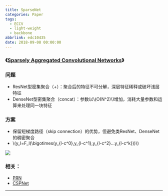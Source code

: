 ```yaml
---
title: SparseNet
categories: Paper
tags:
  - ECCV
  - light-weight
  - backbone
abbrlink: edc10435
date: 2018-09-08 00:00:00
---
```

<script type="text/javascript" src="http://cdn.mathjax.org/mathjax/latest/MathJax.js?config=default"></script>

### 《[Sparsely Aggregated Convolutional Networks](https://openaccess.thecvf.com/content_ECCV_2018/papers/Ligeng_Zhu_Sparsely_Aggregated_Convolutional_ECCV_2018_paper.pdf)》

<!-- more -->

### 问题

- ResNet型密集聚合（+）：聚合后的特征不可分解，深层特征稀释或破坏浅层特征
- DenseNet型密集聚合（concat）：参数以\\(O(N^2)\\)增加，消耗大量参数和运算来处理同一块特征

### 方案

- 保留短梯度路径（skip connection）的优势，但避免类ResNet、DenseNet的稠密聚合
- \\(y_l=F_l(\bigotimes(y_{l-c^0},y_{l-c^1},y_{l-c^2}...y_{l-c^k}))\\)

![](SparseNet.png)

### 相关：

- [PRN](http://blinging/posts/8a14a4e3.html)
- [CSPNet](http://blinging/posts/b956e9d5.html)

---
